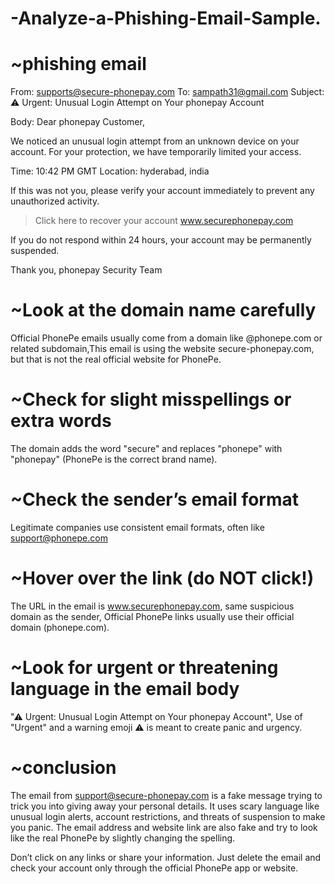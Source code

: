# -Analyze-a-Phishing-Email-Sample.

# ~phishing email
From: supports@secure-phonepay.com
To: sampath31@gmail.com
Subject: ⚠ Urgent: Unusual Login Attempt on Your phonepay Account

Body:
Dear phonepay Customer,

We noticed an unusual login attempt from an unknown device on your account. For your protection, we have temporarily limited your access.

Time: 10:42 PM GMT
Location: hyderabad, india

If this was not you, please verify your account immediately to prevent any unauthorized activity.

> Click here to recover your account www.securephonepay.com

If you do not respond within 24 hours, your account may be permanently suspended.

Thank you,
phonepay Security Team

# ~Look at the domain name carefully
Official PhonePe emails usually come from a domain like @phonepe.com or related subdomain,This email is using the website secure-phonepay.com, but that is not the real official website for PhonePe. 

# ~Check for slight misspellings or extra words
The domain adds the word "secure" and replaces "phonepe" with "phonepay" (PhonePe is the correct brand name).

# ~Check the sender’s email format
Legitimate companies use consistent email formats, often like support@phonepe.com

# ~Hover over the link (do NOT click!)
The URL in the email is www.securephonepay.com, same suspicious domain as the sender, Official PhonePe links usually use their official domain (phonepe.com).

# ~Look for urgent or threatening language in the email body
"⚠ Urgent: Unusual Login Attempt on Your phonepay Account", Use of "Urgent" and a warning emoji ⚠ is meant to create panic and urgency.

# ~conclusion
The email from support@secure-phonepay.com is a fake message trying to trick you into giving away your personal details. It uses scary language like unusual login alerts, account restrictions, and threats of suspension to make you panic. The email address and website link are also fake and try to look like the real PhonePe by slightly changing the spelling.

Don’t click on any links or share your information. Just delete the email and check your account only through the official PhonePe app or website.
